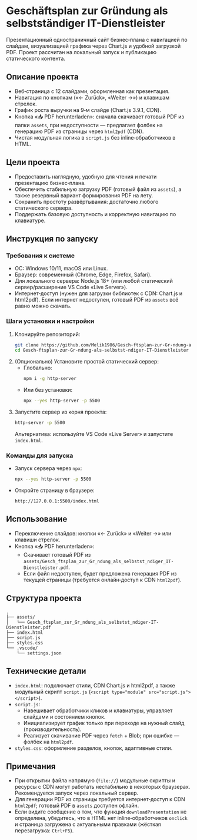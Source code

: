 # Geschäftsplan zur Gründung als selbstständiger IT-Dienstleister

Презентационный одностраничный сайт бизнес‑плана с навигацией по слайдам, визуализацией графика через Chart.js и удобной загрузкой PDF. Проект рассчитан на локальный запуск и публикацию статического контента.

## Описание проекта
- Веб‑страница с 12 слайдами, оформленная как презентация.
- Навигация по кнопкам («← Zurück», «Weiter →») и клавишам стрелок.
- График роста выручки на 9‑м слайде (Chart.js 3.9.1, CDN).
- Кнопка «📥 PDF herunterladen»: сначала скачивает готовый PDF из папки `assets`, при недоступности — предлагает фолбек на генерацию PDF из страницы через `html2pdf` (CDN).
- Чистая модульная логика в `script.js` без inline‑обработчиков в HTML.

## Цели проекта
- Предоставить наглядную, удобную для чтения и печати презентацию бизнес‑плана.
- Обеспечить стабильную загрузку PDF (готовый файл из `assets`), а также резервный вариант формирования PDF на лету.
- Сохранить простоту развёртывания: достаточно любого статического сервера.
- Поддержать базовую доступность и корректную навигацию по клавиатуре.

## Инструкция по запуску

### Требования к системе
- ОС: Windows 10/11, macOS или Linux.
- Браузер: современный (Chrome, Edge, Firefox, Safari).
- Для локального сервера: Node.js 18+ (или любой статический сервер/расширение VS Code «Live Server»).
- Интернет‑доступ (нужен для загрузки библиотек с CDN: Chart.js и html2pdf). Если интернет недоступен, готовый PDF из `assets` всё равно можно скачать.

### Шаги установки и настройки
1. Клонируйте репозиторий:
   ```bash
   git clone https://github.com/Melik1986/Gesch-ftsplan-zur-Gr-ndung-als-selbstst-ndiger-IT-Dienstleister.git
   cd Gesch-ftsplan-zur-Gr-ndung-als-selbstst-ndiger-IT-Dienstleister
   ```
2. (Опционально) Установите простой статический сервер:
   - Глобально:
     ```bash
     npm i -g http-server
     ```
   - Или без установки:
     ```bash
     npx --yes http-server -p 5500
     ```
3. Запустите сервер из корня проекта:
   ```bash
   http-server -p 5500
   ```
   Альтернатива: используйте VS Code «Live Server» и запустите `index.html`.

### Команды для запуска
- Запуск сервера через `npx`:
  ```bash
  npx --yes http-server -p 5500
  ```
- Откройте страницу в браузере:
  ```
  http://127.0.0.1:5500/index.html
  ```

## Использование
- Переключение слайдов: кнопки «← Zurück» и «Weiter →» или клавиши стрелок.
- Кнопка «📥 PDF herunterladen»:
  - Скачивает готовый PDF из `assets/Gesch_ftsplan_zur_Gr_ndung_als_selbstst_ndiger_IT-Dienstleister.pdf`.
  - Если файл недоступен, будет предложена генерация PDF из текущей страницы (требуется онлайн‑доступ к CDN `html2pdf`).

## Структура проекта
```
.
├── assets/
│   └── Gesch_ftsplan_zur_Gr_ndung_als_selbstst_ndiger-IT-Dienstleister.pdf
├── index.html
├── script.js
├── styles.css
└── .vscode/
    └── settings.json
```

## Технические детали
- `index.html`: подключает стили, CDN Chart.js и html2pdf, а также модульный скрипт `script.js` (`<script type="module" src="script.js"></script>`).
- `script.js`:
  - Навешивает обработчики кликов и клавиатуры, управляет слайдами и состоянием кнопок.
  - Инициализирует график только при переходе на нужный слайд (производительность).
  - Реализует скачивание PDF через `fetch` + Blob; при ошибке — фолбек на `html2pdf`.
- `styles.css`: оформление разделов, кнопок, адаптивные стили.

## Примечания
- При открытии файла напрямую (`file://`) модульные скрипты и ресурсы с CDN могут работать нестабильно в некоторых браузерах. Рекомендуется запуск через локальный сервер.
- Для генерации PDF из страницы требуется интернет‑доступ к CDN `html2pdf`; готовый PDF в `assets` доступен офлайн.
- Если видите сообщение о том, что функция `downloadPresentation` не определена, убедитесь, что в HTML нет inline‑обработчиков `onclick` и страница загружена с актуальными правками (жёсткая перезагрузка: `Ctrl+F5`).